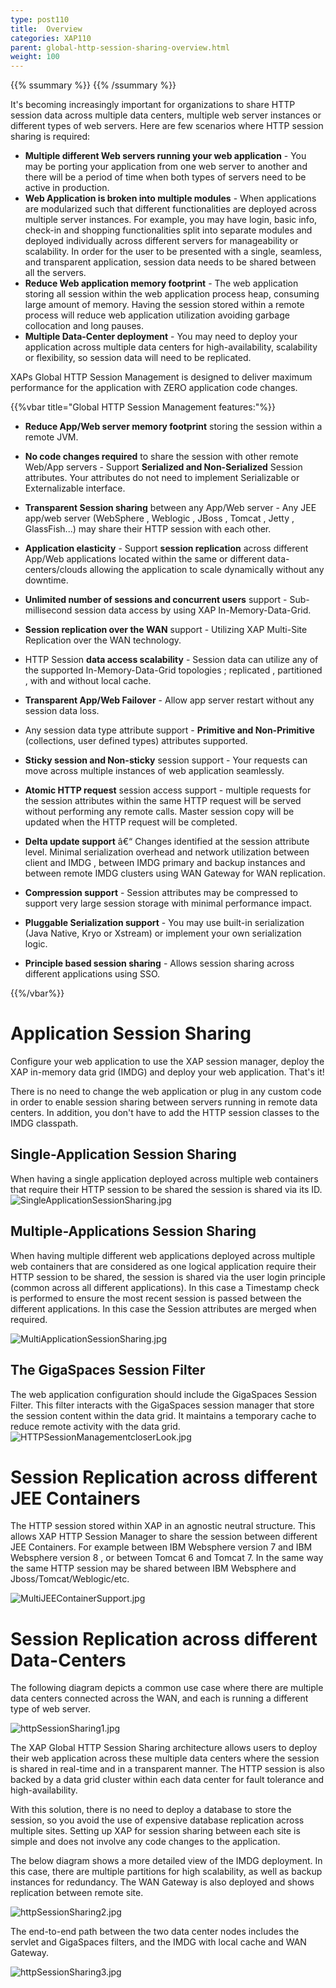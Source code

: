 ```yaml
---
type: post110
title:  Overview
categories: XAP110
parent: global-http-session-sharing-overview.html
weight: 100
---
```


{{% ssummary %}} {{% /ssummary %}}



It's becoming increasingly important for organizations to share HTTP session data across multiple data centers, multiple web server instances or different types of web servers. Here are few scenarios where HTTP session sharing is required:

- **Multiple different Web servers running your web application** - You may be porting your application from one web server to another and there will be a period of time when both types of servers need to be active in production.
- **Web Application is broken into multiple modules** - When applications are modularized such that different functionalities are deployed across multiple server instances. For example, you may have login, basic info, check-in and shopping functionalities split into separate modules and deployed individually across different servers for manageability or scalability. In order for the user to be presented with a single, seamless, and transparent application, session data needs to be shared between all the servers.
- **Reduce Web application memory footprint** - The web application storing all session within the web application process heap, consuming large amount of memory. Having the session stored within a remote process will reduce web application utilization avoiding garbage collocation and long pauses.
- **Multiple Data-Center deployment** - You may need to deploy your application across multiple data centers for high-availability, scalability or flexibility, so session data will need to be replicated.



XAPs Global HTTP Session Management is designed to deliver maximum performance for the application with ZERO application code changes.

{{%vbar title="Global HTTP Session Management features:"%}}
- **Reduce App/Web server memory footprint** storing the session within a remote JVM.

- **No code changes required** to share the session with other remote Web/App servers - Support **Serialized and Non-Serialized** Session attributes. Your attributes do not need to implement Serializable or Externalizable interface.

- **Transparent Session sharing** between any App/Web server - Any JEE app/web server (WebSphere , Weblogic , JBoss , Tomcat , Jetty , GlassFish...) may share their HTTP session with each other.

- **Application elasticity** - Support **session replication** across different App/Web applications located within the same or different data-centers/clouds allowing the application to scale dynamically without any downtime.

- **Unlimited number of sessions and concurrent users** support - Sub-millisecond session data access by using XAP In-Memory-Data-Grid.

- **Session replication over the WAN** support - Utilizing XAP Multi-Site Replication over the WAN technology.

- HTTP Session **data access scalability** - Session data can utilize any of the supported In-Memory-Data-Grid topologies ; replicated , partitioned , with and without local cache.

- **Transparent App/Web Failover** - Allow app server restart without any session data loss.

- Any session data type attribute support - **Primitive and Non-Primitive** (collections, user defined types) attributes supported.

- **Sticky session and Non-sticky** session support - Your requests can move across multiple instances of web application seamlessly.

- **Atomic HTTP request** session access support - multiple requests for the session attributes within the same HTTP request will be served without performing any remote calls. Master session copy will be updated when the HTTP request will be completed.

- **Delta update support** â€“ Changes identified at the session attribute level. Minimal serialization overhead and network utilization between client and IMDG , between IMDG primary and backup instances and between remote IMDG clusters using WAN Gateway for WAN replication.

- **Compression support** - Session attributes may be compressed to support very large session storage with minimal performance impact.

- **Pluggable Serialization support** - You may use built-in serialization (Java Native, Kryo or Xstream) or implement your own serialization logic.


- **Principle based session sharing** - Allows session sharing across different applications using SSO.


{{%/vbar%}}

# Application Session Sharing

Configure your web application to use the XAP session manager, deploy the XAP in-memory data grid (IMDG) and deploy your web application. That's it!

There is no need to change the web application or plug in any custom code in order to enable session sharing between servers running in remote data centers. In addition, you don't have to add the HTTP session classes to the IMDG classpath.

## Single-Application Session Sharing

When having a single application deployed across multiple web containers that require their HTTP session to be shared the session is shared via its ID.
![SingleApplicationSessionSharing.jpg](/attachment_files/SingleApplicationSessionSharing.jpg)

## Multiple-Applications Session Sharing
When having multiple different web applications deployed across multiple web containers that are considered as one logical application require their HTTP session to be shared, the session is shared via the user login principle (common across all different applications). In this case a Timestamp check is performed to ensure the most recent session is passed between the different applications. In this case the Session attributes are merged when required.

![MultiApplicationSessionSharing.jpg](/attachment_files/MultiApplicationSessionSharing.jpg)

## The GigaSpaces Session Filter

The web application configuration should include the GigaSpaces Session Filter. This filter interacts with the GigaSpaces session manager that store the session content within the data grid. It maintains a temporary cache to reduce remote activity with the data grid.
![HTTPSessionManagementcloserLook.jpg](/attachment_files/HTTPSessionManagementcloserLook.jpg)




# Session Replication across different JEE Containers

The HTTP session stored within XAP in an agnostic neutral structure. This allows XAP HTTP Session Manager to share the session between different JEE Containers. For example between IBM Websphere version 7 and IBM Websphere version 8 , or between Tomcat 6 and Tomcat 7. In the same way the same HTTP session may be shared between IBM Websphere and Jboss/Tomcat/Weblogic/etc.

![MultiJEEContainerSupport.jpg](/attachment_files/MultiJEEContainerSupport.jpg)

# Session Replication across different Data-Centers

The following diagram depicts a common use case where there are multiple data centers connected across the WAN, and each is running a different type of web server.

![httpSessionSharing1.jpg](/attachment_files/httpSessionSharing1.jpg)

The XAP Global HTTP Session Sharing architecture allows users to deploy their web application across these multiple data centers where the session is shared in real-time and in a transparent manner. The HTTP session is also backed by a data grid cluster within each data center for fault tolerance and high-availability.

With this solution, there is no need to deploy a database to store the session, so you avoid the use of expensive database replication across multiple sites. Setting up XAP for session sharing between each site is simple and does not involve any code changes to the application.

The below diagram shows a more detailed view of the IMDG deployment. In this case, there are multiple partitions for high scalability, as well as backup instances for redundancy. The WAN Gateway is also deployed and shows replication between remote site.

![httpSessionSharing2.jpg](/attachment_files/httpSessionSharing2.jpg)

The end-to-end path between the two data center nodes includes the servlet and GigaSpaces filters, and the IMDG with local cache and WAN Gateway.

![httpSessionSharing3.jpg](/attachment_files/httpSessionSharing3.jpg)


